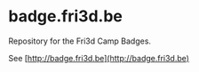 # badge.fri3d.be

Repository for the Fri3d Camp Badges.

See [http://badge.fri3d.be](http://badge.fri3d.be)

